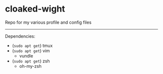 # cloaked-wight
Repo for my various profile and config files
___

Dependencies:

* (`sudo apt get`) tmux
* (`sudo apt get`) vim
  * vundle
* (`sudo apt get`) zsh
  * oh-my-zsh
